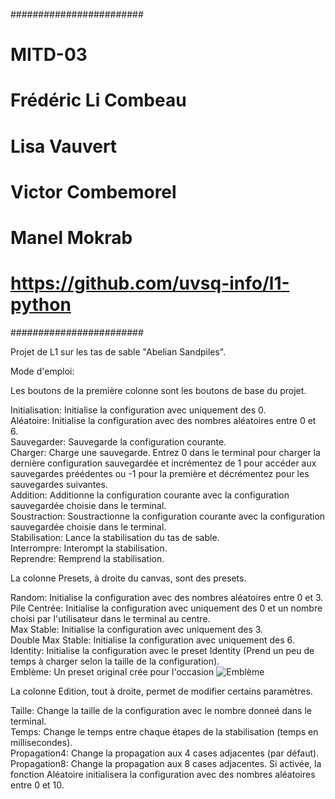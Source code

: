 ########################
# MITD-03
# Frédéric Li Combeau
# Lisa Vauvert
# Victor Combemorel
# Manel Mokrab
# https://github.com/uvsq-info/l1-python
########################

Projet de L1 sur les tas de sable "Abelian Sandpiles".

Mode d'emploi:

Les boutons de la première colonne sont les boutons de base du projet.

Initialisation: Initialise la configuration avec uniquement des 0.  
Aléatoire: Initialise la configuration avec des nombres aléatoires entre 0 et 6.  
Sauvegarder: Sauvegarde la configuration courante.  
Charger: Charge une sauvegarde. Entrez 0 dans le terminal pour charger la dernière configuration sauvegardée et incrémentez de 1 pour accéder aux sauvegardes préédentes ou -1 pour la première et décrémentez pour les sauvegardes suivantes.  
Addition: Additionne la configuration courante avec la configuration sauvegardée choisie dans le terminal.  
Soustraction: Soustractionne la configuration courante avec la configuration sauvegardée choisie dans le terminal.  
Stabilisation: Lance la stabilisation du tas de sable.  
Interrompre: Interompt la stabilisation.  
Reprendre: Remprend la stabilisation.  

La colonne Presets, à droite du canvas, sont des presets.  

Random: Initialise la configuration avec des nombres aléatoires entre 0 et 3.  
Pile Centrée: Initialise la configuration avec uniquement des 0 et un nombre choisi par l'utilisateur dans le terminal au centre.  
Max Stable: Initialise la configuration avec uniquement des 3.  
Double Max Stable: Initialise la configuration avec uniquement des 6.  
Identity: Initialise la configuration avec le preset Identity (Prend un peu de temps à charger selon la taille de la configuration).  
Emblème: Un preset original crée pour l'occasion
![Emblème](https://media.discordapp.net/attachments/941701899760046170/952368739033157632/Capture_decran_2022-03-13_014737.png?width=1199&height=1207)

La colonne Edition, tout à droite, permet de modifier certains paramètres.  

Taille: Change la taille de la configuration avec le nombre donneé dans le terminal.  
Temps: Change le temps entre chaque étapes de la stabilisation (temps en millisecondes).  
Propagation4: Change la propagation aux 4 cases adjacentes (par défaut).
Propagation8: Change la propagation aux 8 cases adjacentes. Si activée, la fonction Aléatoire initialisera la configuration avec des nombres aléatoires entre 0 et 10.  
